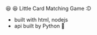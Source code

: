 :laughing: 
:satisfied: Little Card Matching Game :D

- built with html, nodejs
- api built by Python :snake:
